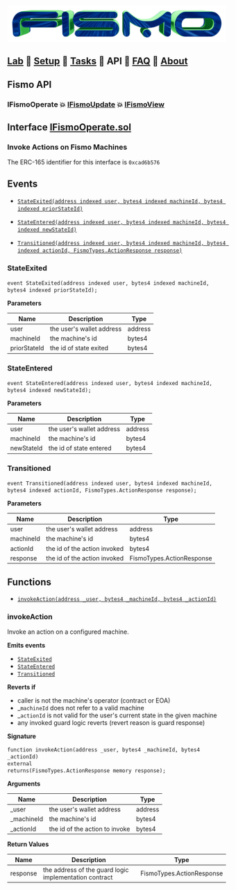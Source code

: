 ![Fismo](../images/fismo-logo.png)
## [Lab](../../README.md) 🧪 [Setup](../setup.md) 🧪 [Tasks](../tasks.md) 🧪 API 🧪 [FAQ](../faq.md) 🧪 [About](../about.md)

## Fismo API
### IFismoOperate 💥 [IFismoUpdate](IFismoUpdate.md)  💥 [IFismoView](IFismoView.md)

## Interface [IFismoOperate.sol](../../contracts/interfaces/IFismoOperate.sol)
### Invoke Actions on Fismo Machines
The ERC-165 identifier for this interface is `0xcad6b576`

## Events

- [`StateExited(address indexed user, bytes4 indexed machineId, bytes4 indexed priorStateId)`](#stateexited)

- [`StateEntered(address indexed user, bytes4 indexed machineId, bytes4 indexed newStateId)`](#stateentered)

- [`Transitioned(address indexed user, bytes4 indexed machineId, bytes4 indexed actionId, FismoTypes.ActionResponse response)`](#transitioned)

### StateExited

```solidity
event StateExited(address indexed user, bytes4 indexed machineId, bytes4 indexed priorStateId);
```
**Parameters**

| Name         | Description                 | Type     |
|--------------|-----------------------------|----------|
| user         | the user's wallet address   | address  | 
| machineId    | the machine's id            | bytes4  | 
| priorStateId | the id of state exited | bytes4  | 


### StateEntered

```solidity
event StateEntered(address indexed user, bytes4 indexed machineId, bytes4 indexed newStateId);
```
**Parameters**

| Name         | Description               | Type     |
|--------------|---------------------------|----------|
| user         | the user's wallet address | address  | 
| machineId    | the machine's id          | bytes4  | 
| newStateId | the id of state entered   | bytes4  | 


### Transitioned

```solidity
event Transitioned(address indexed user, bytes4 indexed machineId, bytes4 indexed actionId, FismoTypes.ActionResponse response);
```
**Parameters**

| Name        | Description                  | Type     |
|-------------|------------------------------|----------|
| user        | the user's wallet address    | address  | 
| machineId   | the machine's id             | bytes4  | 
| actionId | the id of the action invoked | bytes4  | 
| response | the id of the action invoked | FismoTypes.ActionResponse  | 


## Functions
- [`invokeAction(address _user, bytes4 _machineId, bytes4 _actionId)`](#invokeAction)

### invokeAction
Invoke an action on a configured machine.

**Emits events**
* [`StateExited`](#stateexited)
* [`StateEntered`](#stateentered)
* [`Transitioned`](#transitioned)

**Reverts if**
- caller is not the machine's operator (contract or EOA)
- _`machineId` does not refer to a valid machine
- _`actionId` is not valid for the user's current state in the given machine
- any invoked guard logic reverts (revert reason is guard response)

**Signature**
```solidity
function invokeAction(address _user, bytes4 _machineId, bytes4 _actionId)
external
returns(FismoTypes.ActionResponse memory response);
```

**Arguments**

| Name      | Description                    | Type     |
| ----------- |--------------------------------|----------|
| _user | the user's wallet address      | address  | 
| _machineId | the machine's id               | bytes4  | 
| _actionId | the id of the action to invoke | bytes4  | 

**Return Values**

| Name        | Description                                | Type          |
| ------------- |--------------------------------------------|-------------|
| response | the address of the guard logic implementation contract| FismoTypes.ActionResponse |